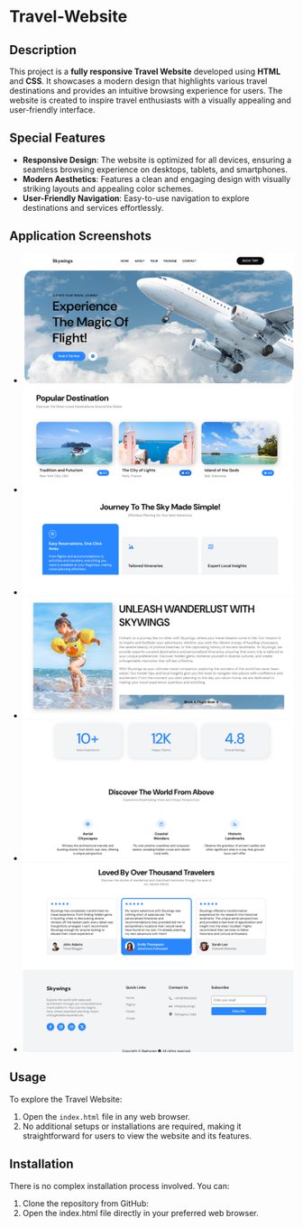 # Travel-Website 

## Description  
This project is a **fully responsive Travel Website** developed using **HTML** and **CSS**. It showcases a modern design that highlights various travel destinations and provides an intuitive browsing experience for users. The website is created to inspire travel enthusiasts with a visually appealing and user-friendly interface.  

## Special Features  
- **Responsive Design**: The website is optimized for all devices, ensuring a seamless browsing experience on desktops, tablets, and smartphones.  
- **Modern Aesthetics**: Features a clean and engaging design with visually striking layouts and appealing color schemes.  
- **User-Friendly Navigation**: Easy-to-use navigation to explore destinations and services effortlessly.  

## Application Screenshots  
 - ![Travel-1](Travel-Website/Application-Screenshots/Travel-1.png)
 - ![Travel-1](Travel-Website/Application-Screenshots/Travel-2.png)
 - ![Travel-1](Travel-Website/Application-Screenshots/Travel-3.png)
 - ![Travel-1](Travel-Website/Application-Screenshots/Travel-4.png)
 - ![Travel-1](Travel-Website/Application-Screenshots/Travel-5.png)
 - ![Travel-1](Travel-Website/Application-Screenshots/Travel-6.png)



## Usage  
To explore the Travel Website:  
1. Open the `index.html` file in any web browser.  
2. No additional setups or installations are required, making it straightforward for users to view the website and its features.  

## Installation  
There is no complex installation process involved. You can:  
1. Clone the repository from GitHub:  
2. Open the index.html file directly in your preferred web browser.
